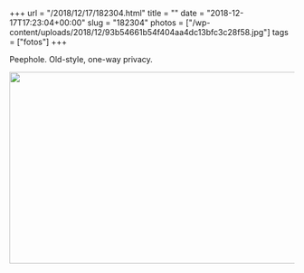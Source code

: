 +++
url = "/2018/12/17/182304.html"
title = ""
date = "2018-12-17T17:23:04+00:00"
slug = "182304"
photos = ["/wp-content/uploads/2018/12/93b54661b54f404aa4dc13bfc3c28f58.jpg"]
tags = ["fotos"]
+++

Peephole. Old-style, one-way privacy.

<img src="/wp-content/uploads/2018/12/93b54661b54f404aa4dc13bfc3c28f58.jpg" width="600" height="339" alt="">
